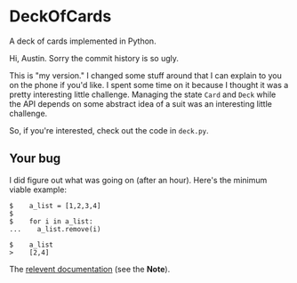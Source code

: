 # DeckOfCards

A deck of cards implemented in Python.

Hi, Austin. Sorry the commit history is so ugly.

This is "my version." I changed some stuff around that I can explain to you on the phone if you'd like. I spent some time on it because I thought it was a pretty interesting little challenge. Managing the state `Card` and `Deck` while the API depends on some abstract idea of a suit was an interesting little challenge.

So, if you're interested, check out the code in `deck.py`.


## Your bug

I did figure out what was going on (after an hour). Here's the minimum viable example:

```
$    a_list = [1,2,3,4]
$ 
$    for i in a_list:
...    a_list.remove(i)

$    a_list
>    [2,4]
```

The [relevent documentation](https://docs.python.org/2/reference/compound_stmts.html#the-for-statement) (see the **Note**).
